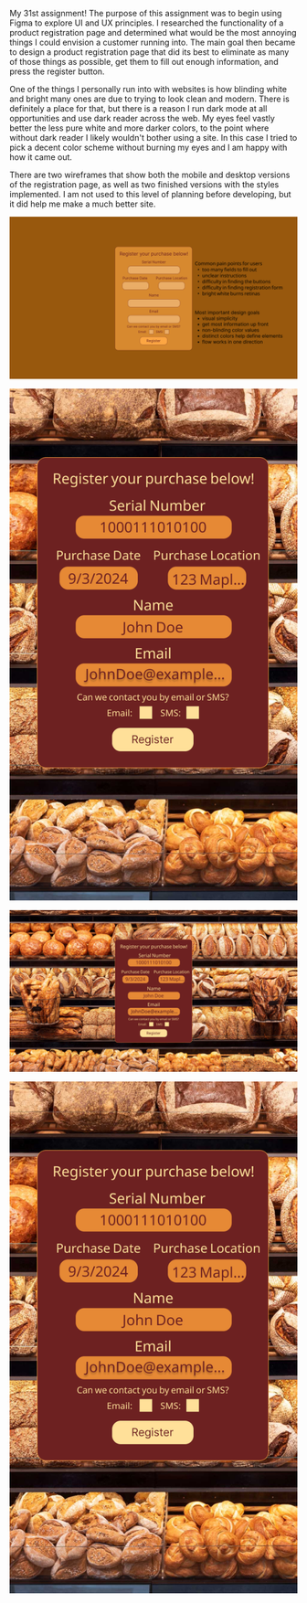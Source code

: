 My 31st assignment! The purpose of this assignment was to begin using Figma to explore UI and UX principles. I researched the functionality of a product registration page and determined what would be the most annoying things I could envision a customer running into. The main goal then became to design a product registration page that did its best to eliminate as many of those things as possible, get them to fill out enough information, and press the register button. 

One of the things I personally run into with websites is how blinding white and bright many ones are due to trying to look clean and modern. There is definitely a place for that, but there is a reason I run dark mode at all opportunities and use dark reader across the web. My eyes feel vastly better the less pure white and more darker colors, to the point where without dark reader I likely wouldn't bother using a site. In this case I tried to pick a decent color scheme without burning my eyes and I am happy with how it came out. 

There are two wireframes that show both the mobile and desktop versions of the registration page, as well as two finished versions with the styles implemented. I am not used to this level of planning before developing, but it did help me make a much better site. 

![website preview](https://raw.githubusercontent.com/Windikite/CSSUIUXPrinciples/master/Frame3.png)

![website preview](https://raw.githubusercontent.com/Windikite/CSSUIUXPrinciples/master/Frame2.png)

![website preview](https://raw.githubusercontent.com/Windikite/CSSUIUXPrinciples/master/Frame1.png)

![website preview](https://raw.githubusercontent.com/Windikite/CSSUIUXPrinciples/master/Frame2.png)
